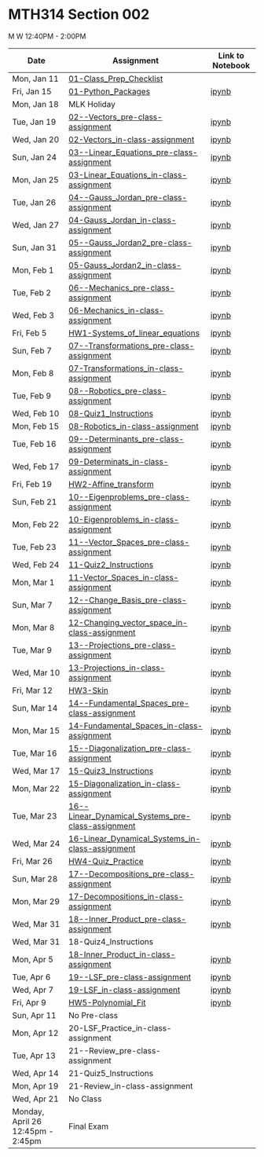 # MTH314 Section 002 

 M W 12:40PM - 2:00PM

| Date | Assignment | Link to Notebook |
|------|------------|------------------|
| Mon, Jan 11 | [01-Class_Prep_Checklist](01-Class_Prep_Checklist.md) |       |
| Fri, Jan 15 | [01-Python_Packages](01-Python_Packages.html) | [ipynb](01-Python_Packages.ipynb) |
| Mon, Jan 18 | MLK Holiday |      |
| Tue, Jan 19 | [02--Vectors_pre-class-assignment](02--Vectors_pre-class-assignment.html) | [ipynb](02--Vectors_pre-class-assignment.ipynb) |
| Wed, Jan 20 | [02-Vectors_in-class-assignment](02-Vectors_in-class-assignment.html) | [ipynb](02-Vectors_in-class-assignment.ipynb) |
| Sun, Jan 24 | [03--Linear_Equations_pre-class-assignment](03--Linear_Equations_pre-class-assignment.html) | [ipynb](03--Linear_Equations_pre-class-assignment.ipynb) |
| Mon, Jan 25 | [03-Linear_Equations_in-class-assignment](03-Linear_Equations_in-class-assignment.html) | [ipynb](03-Linear_Equations_in-class-assignment.ipynb) |
| Tue, Jan 26 | [04--Gauss_Jordan_pre-class-assignment](04--Gauss_Jordan_pre-class-assignment.html) | [ipynb](04--Gauss_Jordan_pre-class-assignment.ipynb) |
| Wed, Jan 27 | [04-Gauss_Jordan_in-class-assignment](04-Gauss_Jordan_in-class-assignment.html) | [ipynb](04-Gauss_Jordan_in-class-assignment.ipynb) |
| Sun, Jan 31 | [05--Gauss_Jordan2_pre-class-assignment](05--Gauss_Jordan2_pre-class-assignment.html) | [ipynb](05--Gauss_Jordan2_pre-class-assignment.ipynb) |
| Mon, Feb 1 | [05-Gauss_Jordan2_in-class-assignment](05-Gauss_Jordan2_in-class-assignment.html) | [ipynb](05-Gauss_Jordan2_in-class-assignment.ipynb) |
| Tue, Feb 2 | [06--Mechanics_pre-class-assignment](06--Mechanics_pre-class-assignment.html) | [ipynb](06--Mechanics_pre-class-assignment.ipynb) |
| Wed, Feb 3 | [06-Mechanics_in-class-assignment](06-Mechanics_in-class-assignment.html) | [ipynb](06-Mechanics_in-class-assignment.ipynb) |
| Fri, Feb 5 | [HW1-Systems_of_linear_equations](HW1-Systems_of_linear_equations-STUDENT.html) | [ipynb](HW1-Systems_of_linear_equations-STUDENT.ipynb) |
| Sun, Feb 7 | [07--Transformations_pre-class-assignment](07--Transformations_pre-class-assignment.html) | [ipynb](07--Transformations_pre-class-assignment.ipynb) |
| Mon, Feb 8 | [07-Transformations_in-class-assignment](07-Transformations_in-class-assignment.html) | [ipynb](07-Transformations_in-class-assignment.ipynb) |
| Tue, Feb 9 | [08--Robotics_pre-class-assignment](08--Robotics_pre-class-assignment.html) | [ipynb](08--Robotics_pre-class-assignment.ipynb) |
| Wed, Feb 10 | [08-Quiz1_Instructions](08-Quiz1_Instructions.html) | [ipynb](08-Quiz1_Instructions.ipynb) |
| Mon, Feb 15 | [08-Robotics_in-class-assignment](08-Robotics_in-class-assignment.html) | [ipynb](08-Robotics_in-class-assignment.ipynb) |
| Tue, Feb 16 | [09--Determinants_pre-class-assignment](09--Determinants_pre-class-assignment.html) | [ipynb](09--Determinants_pre-class-assignment.ipynb) |
| Wed, Feb 17 | [09-Determinats_in-class-assignment](09-Determinats_in-class-assignment.html) | [ipynb](09-Determinats_in-class-assignment.ipynb) |
| Fri, Feb 19 | [HW2-Affine_transform](HW2-Affine_transform-STUDENT.html) | [ipynb](HW2-Affine_transform-STUDENT.ipynb) |
| Sun, Feb 21 | [10--Eigenproblems_pre-class-assignment](10--Eigenproblems_pre-class-assignment.html) | [ipynb](10--Eigenproblems_pre-class-assignment.ipynb) |
| Mon, Feb 22 | [10-Eigenproblems_in-class-assignment](10-Eigenproblems_in-class-assignment.html) | [ipynb](10-Eigenproblems_in-class-assignment.ipynb) |
| Tue, Feb 23 | [11--Vector_Spaces_pre-class-assignment](11--Vector_Spaces_pre-class-assignment.html) | [ipynb](11--Vector_Spaces_pre-class-assignment.ipynb) |
| Wed, Feb 24 | [11-Quiz2_Instructions](11-Quiz2_Instructions.html) | [ipynb](11-Quiz2_Instructions.ipynb) |
| Mon, Mar 1 | [11-Vector_Spaces_in-class-assignment](11-Vector_Spaces_in-class-assignment.html) | [ipynb](11-Vector_Spaces_in-class-assignment.ipynb) |
| Sun, Mar 7 | [12--Change_Basis_pre-class-assignment](12--Change_Basis_pre-class-assignment.html) | [ipynb](12--Change_Basis_pre-class-assignment.ipynb) |
| Mon, Mar 8 | [12-Changing_vector_space_in-class-assignment](12-Changing_vector_space_in-class-assignment.html) | [ipynb](12-Changing_vector_space_in-class-assignment.ipynb) |
| Tue, Mar 9 | [13--Projections_pre-class-assignment](13--Projections_pre-class-assignment.html) | [ipynb](13--Projections_pre-class-assignment.ipynb) |
| Wed, Mar 10 | [13-Projections_in-class-assignment](13-Projections_in-class-assignment.html) | [ipynb](13-Projections_in-class-assignment.ipynb) |
| Fri, Mar 12 | [HW3-Skin](HW3-Skin-STUDENT.html) | [ipynb](HW3-Skin-STUDENT.ipynb) |
| Sun, Mar 14 | [14--Fundamental_Spaces_pre-class-assignment](14--Fundamental_Spaces_pre-class-assignment.html) | [ipynb](14--Fundamental_Spaces_pre-class-assignment.ipynb) |
| Mon, Mar 15 | [14-Fundamental_Spaces_in-class-assignment](14-Fundamental_Spaces_in-class-assignment.html) | [ipynb](14-Fundamental_Spaces_in-class-assignment.ipynb) |
| Tue, Mar 16 | [15--Diagonalization_pre-class-assignment](15--Diagonalization_pre-class-assignment.html) | [ipynb](15--Diagonalization_pre-class-assignment.ipynb) |
| Wed, Mar 17 | [15-Quiz3_Instructions](15-Quiz3_Instructions.html) | [ipynb](15-Quiz3_Instructions.ipynb) |
| Mon, Mar 22 | [15-Diagonalization_in-class-assignment](15-Diagonalization_in-class-assignment.html) | [ipynb](15-Diagonalization_in-class-assignment.ipynb) |
| Tue, Mar 23 | [16--Linear_Dynamical_Systems_pre-class-assignment](16--Linear_Dynamical_Systems_pre-class-assignment.html) | [ipynb](16--Linear_Dynamical_Systems_pre-class-assignment.ipynb) |
| Wed, Mar 24 | [16-Linear_Dynamical_Systems_in-class-assignment](16-Linear_Dynamical_Systems_in-class-assignment.html) | [ipynb](16-Linear_Dynamical_Systems_in-class-assignment.ipynb) |
| Fri, Mar 26 | [HW4-Quiz_Practice](HW4-Quiz_Practice-STUDENT.html) | [ipynb](HW4-Quiz_Practice-STUDENT.ipynb) |
| Sun, Mar 28 | [17--Decompositions_pre-class-assignment](17--Decompositions_pre-class-assignment.html) | [ipynb](17--Decompositions_pre-class-assignment.ipynb) |
| Mon, Mar 29 | [17-Decompositions_in-class-assignment](17-Decompositions_in-class-assignment.html) | [ipynb](17-Decompositions_in-class-assignment.ipynb) |
| Wed, Mar 31 | [18--Inner_Product_pre-class-assignment](18--Inner_Product_pre-class-assignment.html) | [ipynb](18--Inner_Product_pre-class-assignment.ipynb) |
| Wed, Mar 31 | 18-Quiz4_Instructions |      |
| Mon, Apr 5 | [18-Inner_Product_in-class-assignment](18-Inner_Product_in-class-assignment.html) | [ipynb](18-Inner_Product_in-class-assignment.ipynb) |
| Tue, Apr 6 | [19--LSF_pre-class-assignment](19--LSF_pre-class-assignment.html) | [ipynb](19--LSF_pre-class-assignment.ipynb) |
| Wed, Apr 7 | [19-LSF_in-class-assignment](19-LSF_in-class-assignment.html) | [ipynb](19-LSF_in-class-assignment.ipynb) |
| Fri, Apr 9 | [HW5-Polynomial_Fit](HW5-Polynomial_Fit-STUDENT.html) | [ipynb](HW5-Polynomial_Fit-STUDENT.ipynb) |
| Sun, Apr 11 | No Pre-class |      |
| Mon, Apr 12 | 20-LSF_Practice_in-class-assignment |      |
| Tue, Apr 13 | 21--Review_pre-class-assignment |      |
| Wed, Apr 14 | 21-Quiz5_Instructions |      |
| Mon, Apr 19 | 21-Review_in-class-assignment |      |
| Wed, Apr 21 | No Class |      |
| Monday, April 26 12:45pm - 2:45pm  | Final Exam |      |
